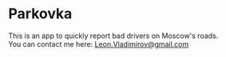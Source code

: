 # Parkovka

This is an app to quickly report bad drivers on Moscow's roads. <br>
You can contact me here: Leon.Vladimirov@gmail.com
